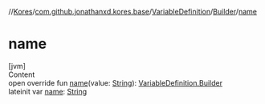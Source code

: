 //[Kores](../../../index.md)/[com.github.jonathanxd.kores.base](../../index.md)/[VariableDefinition](../index.md)/[Builder](index.md)/[name](name.md)



# name  
[jvm]  
Content  
open override fun [name](name.md)(value: [String](https://kotlinlang.org/api/latest/jvm/stdlib/kotlin/-string/index.html)): [VariableDefinition.Builder](index.md)  
lateinit var [name](name.md): [String](https://kotlinlang.org/api/latest/jvm/stdlib/kotlin/-string/index.html)  



